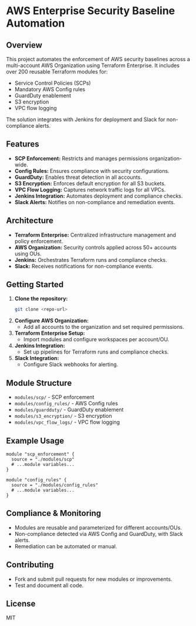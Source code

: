 # AWS Enterprise Security Baseline Automation

## Overview
This project automates the enforcement of AWS security baselines across a multi-account AWS Organization using Terraform Enterprise. It includes over 200 reusable Terraform modules for:
- Service Control Policies (SCPs)
- Mandatory AWS Config rules
- GuardDuty enablement
- S3 encryption
- VPC flow logging

The solution integrates with Jenkins for deployment and Slack for non-compliance alerts.

## Features
- **SCP Enforcement:** Restricts and manages permissions organization-wide.
- **Config Rules:** Ensures compliance with security configurations.
- **GuardDuty:** Enables threat detection in all accounts.
- **S3 Encryption:** Enforces default encryption for all S3 buckets.
- **VPC Flow Logging:** Captures network traffic logs for all VPCs.
- **Jenkins Integration:** Automates deployment and compliance checks.
- **Slack Alerts:** Notifies on non-compliance and remediation events.

## Architecture
- **Terraform Enterprise:** Centralized infrastructure management and policy enforcement.
- **AWS Organization:** Security controls applied across 50+ accounts using OUs.
- **Jenkins:** Orchestrates Terraform runs and compliance checks.
- **Slack:** Receives notifications for non-compliance events.

## Getting Started
1. **Clone the repository:**
   ```bash
   git clone <repo-url>
   ```
2. **Configure AWS Organization:**
   - Add all accounts to the organization and set required permissions.
3. **Terraform Enterprise Setup:**
   - Import modules and configure workspaces per account/OU.
4. **Jenkins Integration:**
   - Set up pipelines for Terraform runs and compliance checks.
5. **Slack Integration:**
   - Configure Slack webhooks for alerting.

## Module Structure
- `modules/scp/` - SCP enforcement
- `modules/config_rules/` - AWS Config rules
- `modules/guardduty/` - GuardDuty enablement
- `modules/s3_encryption/` - S3 encryption
- `modules/vpc_flow_logs/` - VPC flow logging

## Example Usage
```hcl
module "scp_enforcement" {
  source = "./modules/scp"
  # ...module variables...
}

module "config_rules" {
  source = "./modules/config_rules"
  # ...module variables...
}
```

## Compliance & Monitoring
- Modules are reusable and parameterized for different accounts/OUs.
- Non-compliance detected via AWS Config and GuardDuty, with Slack alerts.
- Remediation can be automated or manual.

## Contributing
- Fork and submit pull requests for new modules or improvements.
- Test and document all code.

## License
MIT

